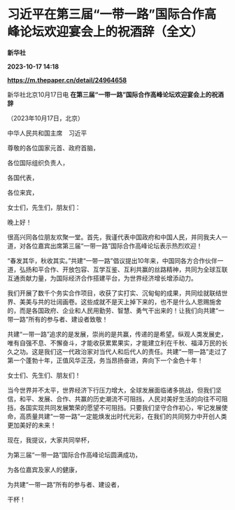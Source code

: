 # 习近平在第三届“一带一路”国际合作高峰论坛欢迎宴会上的祝酒辞（全文）
**新华社**

**2023-10-17 14:18**

**https://m.thepaper.cn/detail/24964658**

新华社北京10月17日电 **在第三届“一带一路”国际合作高峰论坛欢迎宴会上的祝酒辞**

（2023年10月17日，北京）

中华人民共和国主席　习近平

尊敬的各位国家元首、政府首脑，

各位国际组织负责人，

各国代表，

各位来宾，

女士们，先生们，朋友们：

晚上好！

很高兴同各位朋友欢聚一堂。首先，我谨代表中国政府和中国人民，并同我夫人一道，对各位嘉宾出席第三届“一带一路”国际合作高峰论坛表示热烈欢迎！

“春发其华，秋收其实。”共建“一带一路”倡议提出10年来，中国同各方合作伙伴一道，弘扬和平合作、开放包容、互学互鉴、互利共赢的丝路精神，共同为全球互联互通贡献力量，为国际经济合作搭建平台，为世界经济增长增添动力。

我们开展了数千个务实合作项目，收获了实打实、沉甸甸的成果，共同绘就联结世界、美美与共的壮阔画卷。这些成就不是天上掉下来的，也不是什么人恩赐施舍的，而是各国政府、企业和人民用勤劳、智慧、勇气干出来的！让我们向共建“一带一路”所有的参与者、建设者致敬！

共建“一带一路”追求的是发展，崇尚的是共赢，传递的是希望。纵观人类发展史，唯有自强不息、不懈奋斗，才能收获累累果实，才能建立利在千秋、福泽万民的长久之功。这是我们这一代政治家对当代人和后代人的责任。共建“一带一路”走过了第一个蓬勃十年，正值风华正茂，务当昂扬奋进，奔向下一个金色十年！

女士们、先生们、朋友们！

当今世界并不太平，世界经济下行压力增大，全球发展面临诸多挑战，但我们坚信，和平、发展、合作、共赢的历史潮流不可阻挡，人民对美好生活的向往不可阻挡，各国实现共同发展繁荣的愿望不可阻挡。只要我们坚守合作初心，牢记发展使命，高质量共建“一带一路”一定能焕发出时代光彩，在我们的共同努力中开创人类更加美好的未来！

现在，我提议，大家共同举杯，

为第三届“一带一路”国际合作高峰论坛圆满成功，

为各位嘉宾及家人的健康，

为共建“一带一路”所有的参与者、建设者，

干杯！